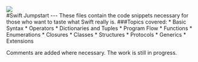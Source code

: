 <img src = "http://rack.1.mshcdn.com/media/ZgkyMDE0LzA3LzEyLzJhL3N3aWZ0bG9nb2hlLjU3NzBhLmpwZwpwCXRodW1iCTk1MHg1MzQjCmUJanBn/99456315/0f8/swift-logo-hero.jpg" />
<br>
#Swift Jumpstart
---
These files contain the code snippets necessary for those who want to taste what Swift really is.
###Topics covered:
* Basic Syntax
* Operators
* Dictionaries and Tuples
* Program Flow
* Functions
* Enumerations
* Closures
* Classes
* Structures
* Protocols
* Generics
* Extensions

Comments are added where necessary. The work is still in progress.
